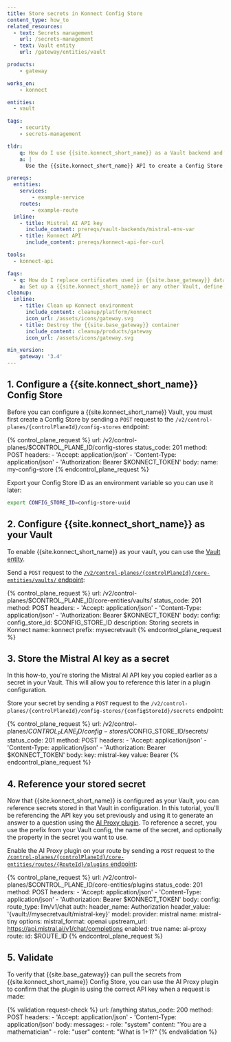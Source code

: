 ```yaml
---
title: Store secrets in Konnect Config Store
content_type: how_to
related_resources:
  - text: Secrets management
    url: /secrets-management 
  - text: Vault entity
    url: /gateway/entities/vault

products:
    - gateway

works_on:
    - konnect

entities: 
  - vault

tags:
    - security
    - secrets-management

tldr:
    q: How do I use {{site.konnect_short_name}} as a Vault backend and store secrets in it?
    a: |
      Use the {{site.konnect_short_name}} API to create a Config Store using the `/v2/control-planes/{controlPlaneId}/config-stores` endpoint, create a {{site.konnect_short_name}} Vault using the [`/v2/control-planes/{controlPlaneId}/core-entities/vaults/` endpoint](/api/konnect/control-planes-config/v2/#/operations/create-vault), and then store your secret as a key/value pair using the `/v2/control-planes/{controlPlaneId}/config-stores/{configStoreId}/secrets` endpoint. To reference the secret in configuration, use the Vault prefix and the key name, for example: `{vault://mysecretvault/mistral-key}`

prereqs:
  entities:
    services:
        - example-service
    routes:
        - example-route
  inline:
    - title: Mistral AI API key
      include_content: prereqs/vault-backends/mistral-env-var
    - title: Konnect API
      include_content: prereqs/konnect-api-for-curl

tools:
  - konnect-api

faqs:
  - q: How do I replace certificates used in {{site.base_gateway}} data plane nodes with a secret reference?
    a: Set up a {{site.konnect_short_name}} or any other Vault, define the certificate and key in a secret in the Vault. 
cleanup:
  inline:
    - title: Clean up Konnect environment
      include_content: cleanup/platform/konnect
      icon_url: /assets/icons/gateway.svg
    - title: Destroy the {{site.base_gateway}} container
      include_content: cleanup/products/gateway
      icon_url: /assets/icons/gateway.svg

min_version:
    gateway: '3.4'
---
```



## 1. Configure a {{site.konnect_short_name}} Config Store

Before you can configure a {{site.konnect_short_name}} Vault, you must first create a Config Store by sending a `POST` request to the `/v2/control-planes/{controlPlaneId}/config-stores` endpoint:

<!--vale off-->
{% control_plane_request %}
url: /v2/control-planes/$CONTROL_PLANE_ID/config-stores
status_code: 201
method: POST
headers:
    - 'Accept: application/json'
    - 'Content-Type: application/json'
    - 'Authorization: Bearer $KONNECT_TOKEN'
body:
    name: my-config-store
{% endcontrol_plane_request %}
<!--vale on-->

Export your Config Store ID as an environment variable so you can use it later:

```sh
export CONFIG_STORE_ID=config-store-uuid
```

## 2. Configure {{site.konnect_short_name}} as your Vault

To enable {{site.konnect_short_name}} as your vault, you can use the [Vault entity](/gateway/entities/vault).

Send a `POST` request to the [`/v2/control-planes/{controlPlaneId}/core-entities/vaults/` endpoint](/api/konnect/control-planes-config/v2/#/operations/create-vault):

<!--vale off-->
{% control_plane_request %}
url: /v2/control-planes/$CONTROL_PLANE_ID/core-entities/vaults/
status_code: 201
method: POST
headers:
    - 'Accept: application/json'
    - 'Content-Type: application/json'
    - 'Authorization: Bearer $KONNECT_TOKEN'
body:
    config:
      config_store_id: $CONFIG_STORE_ID
    description: Storing secrets in Konnect
    name: konnect
    prefix: mysecretvault
{% endcontrol_plane_request %}
<!--vale on-->

## 3. Store the Mistral AI key as a secret

In this how-to, you're storing the Mistral AI API key you copied earlier as a secret in your Vault. This will allow you to reference this later in a plugin configuration. 

Store your secret by sending a `POST` request to the `/v2/control-planes/{controlPlaneId}/config-stores/{configStoreId}/secrets` endpoint:

<!--vale off-->
{% control_plane_request %}
url: /v2/control-planes/$CONTROL_PLANE_ID/config-stores/$CONFIG_STORE_ID/secrets/
status_code: 201
method: POST
headers:
    - 'Accept: application/json'
    - 'Content-Type: application/json'
    - 'Authorization: Bearer $KONNECT_TOKEN'
body:
    key: mistral-key
    value: Bearer <mistral-key-here>
{% endcontrol_plane_request %}
<!--vale on-->

## 4. Reference your stored secret

Now that {{site.konnect_short_name}} is configured as your Vault, you can reference secrets stored in that Vault in configuration. In this tutorial, you'll be referencing the API key you set previously and using it to generate an answer to a question using the [AI Proxy plugin](/plugins/ai-proxy/). To reference a secret, you use the prefix from your Vault config, the name of the secret, and optionally the property in the secret you want to use.

Enable the AI Proxy plugin on your route by sending a `POST` request to the [`/control-planes/{controlPlaneId}/core-entities/routes/{RouteId}/plugins` endpoint](/api/konnect/control-planes-config/v2/#/operations/create-plugin-with-route):

<!--vale off-->
{% control_plane_request %}
url: /v2/control-planes/$CONTROL_PLANE_ID/core-entities/plugins
status_code: 201
method: POST
headers:
    - 'Accept: application/json'
    - 'Content-Type: application/json'
    - 'Authorization: Bearer $KONNECT_TOKEN'
body:
    config:
      route_type: llm/v1/chat
      auth:
        header_name: Authorization
        header_value: '{vault://mysecretvault/mistral-key}'
      model:
        provider: mistral
        name: mistral-tiny
        options: 
          mistral_format: openai
          upstream_url: https://api.mistral.ai/v1/chat/completions
    enabled: true
    name: ai-proxy
    route:
      id: $ROUTE_ID
{% endcontrol_plane_request %}
<!--vale on-->

## 5. Validate

To verify that {{site.base_gateway}} can pull the secrets from {{site.konnect_short_name}} Config Store, you can use the AI Proxy plugin to confirm that the plugin is using the correct API key when a request is made:

<!--vale off-->
{% validation request-check %}
url: /anything
status_code: 200
method: POST
headers:
    - 'Accept: application/json'
    - 'Content-Type: application/json'
body:
    messages:
        - role: "system"
          content: "You are a mathematician"
        - role: "user"
          content: "What is 1+1?"
{% endvalidation %}
<!--vale on-->